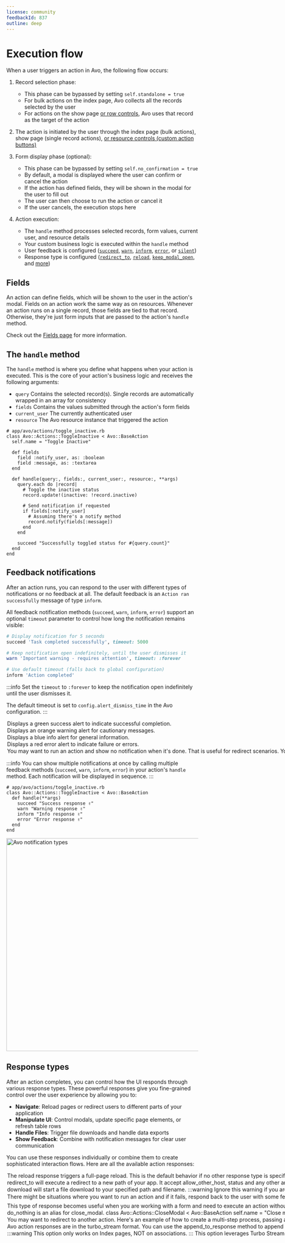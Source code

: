 ```yaml
---
license: community
feedbackId: 837
outline: deep
---
```


# Execution flow

When a user triggers an action in Avo, the following flow occurs:

1. Record selection phase:
   - This phase can be bypassed by setting `self.standalone = true`
   - For bulk actions on the index page, Avo collects all the records selected by the user
   - For actions on the show page [or row controls](./../customizable-controls.md#Row%20controls), Avo uses that record as the target of the action

2. The action is initiated by the user through the index page (bulk actions), show page (single record actions), [or resource controls (custom action buttons)](./../customizable-controls.md)

3. Form display phase (optional):
    - This phase can be bypassed by setting `self.no_confirmation = true`
    - By default, a modal is displayed where the user can confirm or cancel the action
    - If the action has defined fields, they will be shown in the modal for the user to fill out
    - The user can then choose to run the action or cancel it
    - If the user cancels, the execution stops here

4. Action execution:
    - The `handle` method processes selected records, form values, current user, and resource details
    - Your custom business logic is executed within the `handle` method
    - User feedback is configured ([`succeed`](#succeed), [`warn`](#warn), [`inform`](#inform), [`error`](#error), or [`silent`](#silent))
    - Response type is configured ([`redirect_to`](#redirect_to), [`reload`](#reload), [`keep_modal_open`](#keep_modal_open), and [more](#response-types))

## Fields

An action can define fields, which will be shown to the user in the action's modal. Fields on an action work the same way as on resources. Whenever an action runs on a single record, those fields are tied to that record. Otherwise, they're just form inputs that are passed to the action's `handle` method.

Check out the [Fields page](./../fields.md) for more information.

## The `handle` method

The `handle` method is where you define what happens when your action is executed. This is the core of your action's business logic and receives the following arguments:

- `query` Contains the selected record(s). Single records are automatically wrapped in an array for consistency
- `fields` Contains the values submitted through the action's form fields
- `current_user` The currently authenticated user
- `resource` The Avo resource instance that triggered the action

```ruby{10-23}
# app/avo/actions/toggle_inactive.rb
class Avo::Actions::ToggleInactive < Avo::BaseAction
  self.name = "Toggle Inactive"

  def fields
    field :notify_user, as: :boolean
    field :message, as: :textarea
  end

  def handle(query:, fields:, current_user:, resource:, **args)
    query.each do |record|
      # Toggle the inactive status
      record.update!(inactive: !record.inactive)

      # Send notification if requested
      if fields[:notify_user]
        # Assuming there's a notify method
        record.notify(fields[:message])
      end
    end

    succeed "Successfully toggled status for #{query.count}"
  end
end
```

## Feedback notifications

After an action runs, you can respond to the user with different types of notifications or no feedback at all. The default feedback is an `Action ran successfully` message of type `inform`.

All feedback notification methods (`succeed`, `warn`, `inform`, `error`) support an optional `timeout` parameter to control how long the notification remains visible:

```ruby
# Display notification for 5 seconds
succeed 'Task completed successfully', timeout: 5000

# Keep notification open indefinitely, until the user dismisses it
warn 'Important warning - requires attention', timeout: :forever

# Use default timeout (falls back to global configuration)
inform 'Action completed'
```

:::info
Set the `timeout` to `:forever` to keep the notification open indefinitely until the user dismisses it.

The default timeout is set to `config.alert_dismiss_time` in the Avo configuration.
:::

<Option name="`succeed`" headingSize="3">

Displays a **green** success alert to indicate successful completion.
</Option>

<Option name="`warn`" headingSize="3">

Displays an **orange** warning alert for cautionary messages.
</Option>

<Option name="`inform`" headingSize="3">

Displays a **blue** info alert for general information.
</Option>

<Option name="`error`" headingSize="3">

Displays a **red** error alert to indicate failure or errors.
</Option>

<Option name="`silent`" headingSize="3">

You may want to run an action and show no notification when it's done. That is useful for redirect scenarios. You can use the `silent` response for that.

```ruby{5}
# app/avo/actions/toggle_inactive.rb
class Avo::Actions::ToggleInactive < Avo::BaseAction
  def handle(**args)
    redirect_to "/admin/some-tool"
    silent
  end
end
```
</Option>


:::info
You can show multiple notifications at once by calling multiple feedback methods (`succeed`, `warn`, `inform`, `error`) in your action's `handle` method. Each notification will be displayed in sequence.
:::

```ruby{4-7}
# app/avo/actions/toggle_inactive.rb
class Avo::Actions::ToggleInactive < Avo::BaseAction
  def handle(**args)
    succeed "Success response ✌️"
    warn "Warning response ✌️"
    inform "Info response ✌️"
    error "Error response ✌️"
  end
end
```

<Image src="/assets/img/actions/alert-responses.png" width="1074" height="558" alt="Avo notification types" />

## Response types

After an action completes, you can control how the UI responds through various response types. These powerful responses give you fine-grained control over the user experience by allowing you to:

- **Navigate**: Reload pages or redirect users to different parts of your application
- **Manipulate UI**: Control modals, update specific page elements, or refresh table rows
- **Handle Files**: Trigger file downloads and handle data exports
- **Show Feedback**: Combine with notification messages for clear user communication

You can use these responses individually or combine them to create sophisticated interaction flows. Here are all the available action responses:

<Option name="`reload`" headingSize=3>

The `reload` response triggers a full-page reload. This is the default behavior if no other response type is specified.

```ruby{9}
def handle(query:, **args)
  query.each do |project|
    project.update active: false
  end

  succeed 'Done!'
  reload # This is optional since reload is the default behavior
end
```
</Option>

<Option name="`redirect_to`" headingSize=3>

`redirect_to` will execute a redirect to a new path of your app. It accept `allow_other_host`, `status` and any other arguments.

Example:
`redirect_to path, allow_other_host: true, status: 303`

```ruby{9}
def handle(query:, **args)
  query.each do |project|
    project.update active: false
  end

  succeed 'Done!'
  redirect_to avo.resources_users_path
end
```
</Option>

<Option name="`download`" headingSize=3>

`download` will start a file download to your specified `path` and `filename`.

:::warning
**Ignore this warning if you are using Avo 3.2.2 or later.**

You need to set `self.may_download_file` to true for the download response to work like below.
:::

:::code-group

```ruby{3-4,17} [app/avo/actions/download_file.rb]
class Avo::Actions::DownloadFile < Avo::BaseAction
  self.name = "Download file"
  # Only required for versions before 3.2.2
  self.may_download_file = true

def handle(query:, **args)
    filename = "projects.csv"
    report_data = []

    query.each do |project|
      report_data << project.generate_report_data
    end

    succeed 'Done!'

    if report_data.present? and filename.present?
      download report_data, filename
    end
  end
end
```

```ruby{8} [app/avo/resources/project.rb]
# app/avo/resources/project.rb
class Avo::Resources::Project < Avo::BaseResource
  def fields
    # fields here
  end

  def actions
    action Avo::Actions::DownloadFile
  end
end
```
:::
</Option>

<Option name="`keep_modal_open`" headingSize=3>

There might be situations where you want to run an action and if it fails, respond back to the user with some feedback but still keep it open with the inputs filled in.

`keep_modal_open` will tell Avo to keep the modal open.

```ruby
class Avo::Actions::KeepModalOpenAction < Avo::BaseAction
  self.name = "Keep Modal Open"
  self.standalone = true

  def fields
    field :name, as: :text
    field :birthday, as: :date
  end

  def handle(fields:, **args)
    User.create fields
    succeed "All good ✌️"
  rescue => error
    error "Something happened: #{error.message}"
    keep_modal_open
  end
end
```
</Option>

<Option name="`close_modal`" headingSize=3>

<VersionReq version="3.3.0" class="mt-4" />

This type of response becomes useful when you are working with a form and need to execute an action without redirecting, ensuring that the form remains filled as it is.

`close_modal` will flash all the messages gathered by [action responses](#action-responses) and will close the modal using turbo streams keeping the page still.

```ruby{7,9}
class Avo::Actions::CloseModal < Avo::BaseAction
  self.name = "Close modal"

  def handle(**args)
    # do_something_here
    succeed "Modal closed!!"
    close_modal
    # or
    do_nothing
  end
end
```
</Option>

<Option name="`do_nothing`" headingSize=3>

`do_nothing` is an alias for `close_modal`.

```ruby{7}
class Avo::Actions::CloseModal < Avo::BaseAction
  self.name = "Close modal"

  def handle(**args)
    # do_something_here
    succeed "Modal closed!!"
    do_nothing
  end
end
```
</Option>

<Option name="`navigate_to_action`" headingSize=3>

<VersionReq version="3.4.2" class="mt-4" />

You may want to redirect to another action. Here's an example of how to create a multi-step process, passing arguments from one action to another.
In this example the initial action prompts the user to select the fields they wish to update, and in the subsequent action, the chosen fields will be accessible for updating.

:::code-group
```ruby[PreUpdate]
class Avo::Actions::City::PreUpdate < Avo::BaseAction
  self.name = "Update"

  def fields
    field :name, as: :boolean
    field :population, as: :boolean
  end

  def handle(query:, fields:, **args)
    navigate_to_action Avo::Actions::City::Update,
      arguments: {
        cities: query.map(&:id),
        render_name: fields[:name],
        render_population: fields[:population]
      }
  end
end
```

```ruby[Update]
class Avo::Actions::City::Update < Avo::BaseAction
  self.name = "Update"
  self.visible = -> { false }

  def fields
    field :name, as: :text if arguments[:render_name]
    field :population, as: :number if arguments[:render_population]
  end

  def handle(fields:, **args)
    City.find(arguments[:cities]).each do |city|
      city.update! fields
    end

    succeed "City updated!"
  end
end
```
:::

You can see this multi-step process in action by visiting the [avodemo](https://main.avodemo.com/avo/resources/cities). Select one of the records, click on the "Update" action, choose the fields to update, and then proceed to update the selected fields in the subsequent action.
</Option>

<Option name="`append_to_response`" headingSize=3>

<VersionReq version="3.10.3" class="mt-4" />

Avo action responses are in the `turbo_stream` format. You can use the `append_to_response` method to append additional turbo stream responses to the default response.

```ruby{5-7}
def handle(**args)
  succeed "Modal closed!!"
  close_modal

  append_to_response -> {
    turbo_stream.set_title("Cool title ;)")
  }
end
```

The `append_to_response` method accepts a Proc or lambda function. This function is executed within the context of the action's controller response.

The block should return either a single `turbo_stream` response or an array of multiple `turbo_stream` responses.

:::code-group
```ruby[Array]{2-5}
append_to_response -> {
  [
    turbo_stream.set_title("Cool title"),
    turbo_stream.set_title("Cool title 2")
  ]
}
```

```ruby[Single]{2}
append_to_response -> {
  turbo_stream.set_title("Cool title")
}
```
:::
</Option>

<Option name="`reload_records`" headingSize=3>

<VersionReq version="3.14.0" class="my-4" />

<div style="position: relative; padding-bottom: 56.25%; height: 0;"><iframe src="https://www.loom.com/embed/6b9ae6a3968c447f98ac4f9a161fe781?sid=17f08010-6a56-4e8c-8b80-692424327b55" frameborder="0" webkitallowfullscreen mozallowfullscreen allowfullscreen style="position: absolute; top: 0; left: 0; width: 100%; height: 100%;"></iframe></div>

:::warning
This option **only** works on **Index** pages, **NOT** on **associations**.
:::

This option leverages Turbo Stream to refresh specific table rows (and grid view cards since <Version version="3.24.0"/>) in response to an action.

For individual records, you can use the `reload_record` alias method.

```ruby{8}
def handle(query:, fields:, **args)
  query.each do |record|
    record.update! active: !record.active

    record.notify fields[:message] if fields[:notify_user]
  end

  reload_records(query)
end
```

The `reload_records` and `reload_record` methods are aliases, and they accept either an array of records or a single record.

:::code-group
```ruby[Array]{1}
reload_records([record_1, record_2])
```

```ruby[Single]{1}
reload_record(record)
```
:::
</Option>
